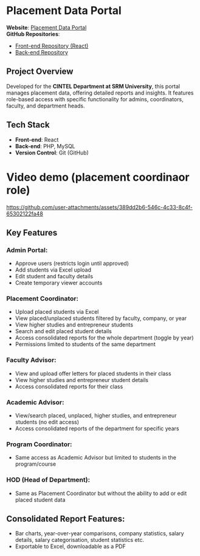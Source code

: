 # Placement Data Portal

**Website**: [Placement Data Portal](https://placementdata.in)  
**GitHub Repositories**:  
- [Front-end Repository (React)](https://github.com/ishan9678/placement-data-web)
- [Back-end Repository](https://github.com/ishan9678/placement-data-server)

## Project Overview
Developed for the **CINTEL Department at SRM University**, this portal manages placement data, offering detailed reports and insights. It features role-based access with specific functionality for admins, coordinators, faculty, and department heads.

## Tech Stack
- **Front-end**: React
- **Back-end**: PHP, MySQL
- **Version Control**: Git (GitHub)

# Video demo (placement coordinaor role)

  


https://github.com/user-attachments/assets/389dd2b6-546c-4c33-8c4f-65302122fa48




## Key Features

### **Admin Portal**:
- Approve users (restricts login until approved)
- Add students via Excel upload
- Edit student and faculty details
- Create temporary viewer accounts

### **Placement Coordinator**:
- Upload placed students via Excel
- View placed/unplaced students filtered by faculty, company, or year
- View higher studies and entrepreneur students
- Search and edit placed student details
- Access consolidated reports for the whole department (toggle by year)
- Permissions limited to students of the same department

### **Faculty Advisor**:
- View and upload offer letters for placed students in their class
- View higher studies and entrepreneur student details
- Access consolidated reports for their class

### **Academic Advisor**:
- View/search placed, unplaced, higher studies, and entrepreneur students (no edit access)
- Access consolidated reports of the department for specific years

### **Program Coordinator**:
- Same access as Academic Advisor but limited to students in the program/course

### **HOD (Head of Department)**:
- Same as Placement Coordinator but without the ability to add or edit placed student data

## **Consolidated Report** Features:
- Bar charts, year-over-year comparisons, company statistics, salary details, salary categorisation, student statistics etc.
- Exportable to Excel, downloadable as a PDF
